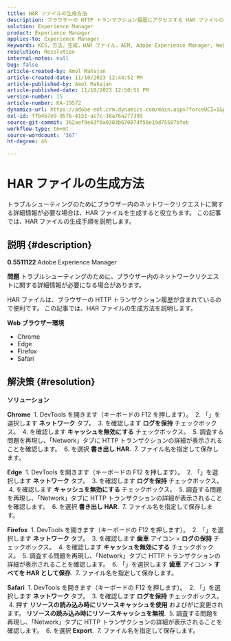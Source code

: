 ```yaml
---
title: HAR ファイルの生成方法
description: ブラウザーの HTTP トランザクション履歴にアクセスする HAR ファイルの生成方法を説明します。
solution: Experience Manager
product: Experience Manager
applies-to: Experience Manager
keywords: KCS，方法，生成，HAR ファイル，AEM, Adobe Experience Manager, Web ブラウザー，Safari, Firefox, Edge, Chrome
resolution: Resolution
internal-notes: null
bug: false
article-created-by: Amol Mahajan
article-created-date: 11/10/2023 12:44:52 PM
article-published-by: Amol Mahajan
article-published-date: 11/10/2023 12:50:51 PM
version-number: 15
article-number: KA-19572
dynamics-url: https://adobe-ent.crm.dynamics.com/main.aspx?forceUCI=1&pagetype=entityrecord&etn=knowledgearticle&id=4a68cdea-c67f-ee11-8179-6045bd006b25
exl-id: ffb4b7e0-957b-4151-ac7c-38a76a277399
source-git-commit: 362aef9e63f8a0303b670074f58e19d75587bfeb
workflow-type: tm+mt
source-wordcount: '367'
ht-degree: 4%

---
```


# HAR ファイルの生成方法


トラブルシューティングのためにブラウザー内のネットワークリクエストに関する詳細情報が必要な場合は、HAR ファイルを生成すると役立ちます。 この記事では、HAR ファイルの生成手順を説明します。

## 説明 {#description}


<b>0.5511122</b>
Adobe Experience Manager

<b>問題</b>
トラブルシューティングのために、ブラウザー内のネットワークリクエストに関する詳細情報が必要になる場合があります。

HAR ファイルは、ブラウザーの HTTP トランザクション履歴が含まれているので便利です。 この記事では、HAR ファイルの生成方法を説明します。

<b>Web ブラウザー環境</b>

- Chrome
- Edge
- Firefox
- Safari



## 解決策 {#resolution}


<b>ソリューション</b>

<b>Chrome</b>
 1. DevTools を開きます（キーボードの F12 を押します）。
 2. 「」を選択します <b>ネットワーク</b> タブ。
 3. を確認します <b>ログを保持</b> チェックボックス。
 4. を確認します <b>キャッシュを無効にする</b> チェックボックス。
 5. 調査する問題を再現し、「Network」タブに HTTP トランザクションの詳細が表示されることを確認します。
 6. を選択 <b>書き出し HAR</b>.
 7. ファイル名を指定して保存します。

<b>Edge</b>
 1. DevTools を開きます（キーボードの F12 を押します）。
 2. 「」を選択します <b>ネットワーク</b> タブ。
 3. を確認します <b>ログを保持</b> チェックボックス。
 4. を確認します <b>キャッシュを無効にする</b> チェックボックス。
 5. 調査する問題を再現し、「Network」タブに HTTP トランザクションの詳細が表示されることを確認します。
 6. を選択 <b>書き出し HAR</b>.
 7. ファイル名を指定して保存します。

<b>Firefox</b>
 1. DevTools を開きます（キーボードの F12 を押します）。
 2. 「」を選択します <b>ネットワーク</b> タブ。
 3. を確認します <b>歯車</b> アイコン > <b>ログの保持</b> チェックボックス。
 4. を確認します <b>キャッシュを無効にする</b> チェックボックス。
 5. 調査する問題を再現し、「Network」タブに HTTP トランザクションの詳細が表示されることを確認します。
 6. 「」を選択します <b>歯車</b> アイコン > <b>すべてを HAR として保存</b>.
 7. ファイル名を指定して保存します。

<b>Safari</b>
 1. DevTools を開きます（キーボードの F12 を押します）。
 2. 「」を選択します <b>ネットワーク</b> タブ。
 3. を確認します <b>ログを保持</b> チェックボックス。
 4. 押す <b>リソースの読み込み時にリソースキャッシュを使用</b> およびがに変更されます。 <b>リソースの読み込み時にリソースキャッシュを無視</b>.
 5. 調査する問題を再現し、「Network」タブに HTTP トランザクションの詳細が表示されることを確認します。
 6. を選択 <b>Export</b>.
 7. ファイル名を指定して保存します。
